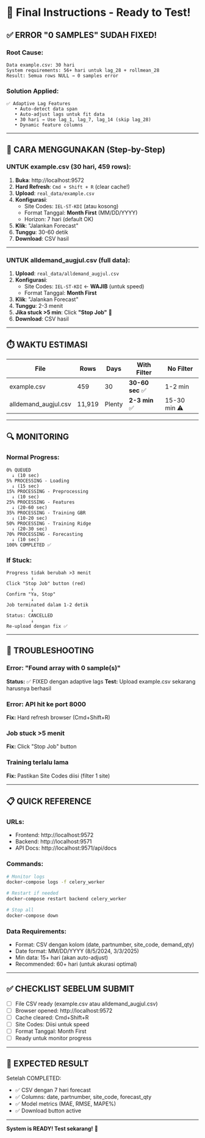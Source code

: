 # 🎯 Final Instructions - Ready to Test!

## ✅ ERROR "0 SAMPLES" SUDAH FIXED!

### **Root Cause:**
```
Data example.csv: 30 hari
System requirements: 56+ hari untuk lag_28 + rollmean_28
Result: Semua rows NULL → 0 samples error
```

### **Solution Applied:**
```
✅ Adaptive Lag Features
   • Auto-detect data span
   • Auto-adjust lags untuk fit data
   • 30 hari → Use lag_1, lag_7, lag_14 (skip lag_28)
   • Dynamic feature columns
```

---

## 🚀 CARA MENGGUNAKAN (Step-by-Step)

### **UNTUK example.csv (30 hari, 459 rows):**

1. **Buka**: http://localhost:9572
2. **Hard Refresh**: `Cmd + Shift + R` (clear cache!)
3. **Upload**: `real_data/example.csv`
4. **Konfigurasi**:
   - Site Codes: `IEL-ST-KDI` (atau kosong)
   - Format Tanggal: **Month First** (MM/DD/YYYY)
   - Horizon: 7 hari (default OK)
5. **Klik**: "Jalankan Forecast"
6. **Tunggu**: 30-60 detik
7. **Download**: CSV hasil

---

### **UNTUK alldemand_augjul.csv (full data):**

1. **Upload**: `real_data/alldemand_augjul.csv`
2. **Konfigurasi**:
   - Site Codes: `IEL-ST-KDI` ← **WAJIB** (untuk speed)
   - Format Tanggal: **Month First**
3. **Klik**: "Jalankan Forecast"
4. **Tunggu**: 2-3 menit
5. **Jika stuck >5 min**: Click **"Stop Job"** 🛑
6. **Download**: CSV hasil

---

## ⏱️ WAKTU ESTIMASI

| File | Rows | Days | With Filter | No Filter |
|------|------|------|-------------|-----------|
| example.csv | 459 | 30 | **30-60 sec** ✅ | 1-2 min |
| alldemand_augjul.csv | 11,919 | Plenty | **2-3 min** ✅ | 15-30 min ⚠️ |

---

## 🔍 MONITORING

### **Normal Progress:**
```
0% QUEUED
  ↓ (10 sec)
5% PROCESSING - Loading
  ↓ (15 sec)
15% PROCESSING - Preprocessing
  ↓ (10 sec)
25% PROCESSING - Features
  ↓ (20-60 sec)
35% PROCESSING - Training GBR
  ↓ (10-20 sec)
50% PROCESSING - Training Ridge
  ↓ (20-30 sec)
70% PROCESSING - Forecasting
  ↓ (10 sec)
100% COMPLETED ✅
```

### **If Stuck:**
```
Progress tidak berubah >3 menit
         ↓
Click "Stop Job" button (red)
         ↓
Confirm "Ya, Stop"
         ↓
Job terminated dalam 1-2 detik
         ↓
Status: CANCELLED
         ↓
Re-upload dengan fix ✅
```

---

## 🚨 TROUBLESHOOTING

### Error: "Found array with 0 sample(s)"
**Status:** ✅ FIXED dengan adaptive lags
**Test:** Upload example.csv sekarang harusnya berhasil

### Error: API hit ke port 8000
**Fix:** Hard refresh browser (Cmd+Shift+R)

### Job stuck >5 menit
**Fix:** Click "Stop Job" button

### Training terlalu lama
**Fix:** Pastikan Site Codes diisi (filter 1 site)

---

## 📋 QUICK REFERENCE

### **URLs:**
- Frontend: http://localhost:9572
- Backend: http://localhost:9571
- API Docs: http://localhost:9571/api/docs

### **Commands:**
```bash
# Monitor logs
docker-compose logs -f celery_worker

# Restart if needed
docker-compose restart backend celery_worker

# Stop all
docker-compose down
```

### **Data Requirements:**
- Format: CSV dengan kolom (date, partnumber, site_code, demand_qty)
- Date format: MM/DD/YYYY (8/5/2024, 3/3/2025)
- Min data: 15+ hari (akan auto-adjust)
- Recommended: 60+ hari (untuk akurasi optimal)

---

## ✅ CHECKLIST SEBELUM SUBMIT

- [ ] File CSV ready (example.csv atau alldemand_augjul.csv)
- [ ] Browser opened: http://localhost:9572
- [ ] Cache cleared: Cmd+Shift+R
- [ ] Site Codes: Diisi untuk speed
- [ ] Format Tanggal: Month First
- [ ] Ready untuk monitor progress

---

## 🎉 EXPECTED RESULT

Setelah COMPLETED:
- ✅ CSV dengan 7 hari forecast
- ✅ Columns: date, partnumber, site_code, forecast_qty
- ✅ Model metrics (MAE, RMSE, MAPE%)
- ✅ Download button active

---

**System is READY! Test sekarang!** 🚀
